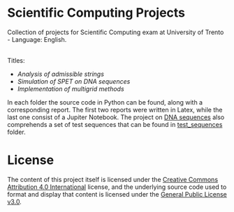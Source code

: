# Scientific Computing Projects
Collection of projects for Scientific Computing exam at University of Trento - Language: English. <br><br>

Titles: 
- <em>Analysis of admissible strings</em>
- <em>Simulation of SPET on DNA sequences</em>
- <em>Implementation of multigrid methods</em>

In each folder the source code in Python can be found, along with a corresponding report. 
The first two reports were written in Latex, while the last one consist of a Jupiter Notebook. 
The project on [DNA sequences](https://github.com/letizia-dachille/scientific-computing-projects-msc/blob/main/dna_sequences/) also comprehends a set of test sequences that can be found in [test_sequences](https://github.com/letizia-dachille/scientific-computing-projects-msc/blob/main/dna_sequences/test_sequences/) folder.

# License
The content of this project itself is licensed under the [Creative Commons Attribution 4.0 International](https://creativecommons.org/licenses/by/4.0/) license, and the underlying source code used to format and display that content is licensed under the [General Public License v3.0](https://github.com/letizia-dachille/scientific-computing-project/blob/main/LICENSE).
